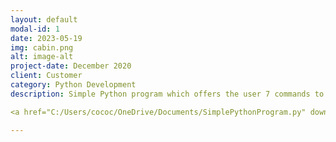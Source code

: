 ```yaml
---
layout: default
modal-id: 1
date: 2023-05-19
img: cabin.png
alt: image-alt
project-date: December 2020
client: Customer
category: Python Development
description: Simple Python program which offers the user 7 commands to choose from

<a href="C:/Users/cococ/OneDrive/Documents/SimplePythonProgram.py" download target="_blank" class="et_pb_button" >Download Link</a>

---
```


